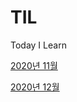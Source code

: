 # TIL
Today I Learn

[2020년 11월](https://github.com/wltjr0920/TIL/tree/main/2020_NOVEMBER)

[2020년 12월](https://github.com/wltjr0920/TIL/tree/main/2020_DECEMBER)
